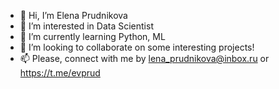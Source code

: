 - 👋 Hi, I’m Elena Prudnikova
- 👀 I’m interested in Data Scientist
- 🌱 I’m currently learning Python, ML
- 💞️ I’m looking to collaborate on some interesting projects!
- 📫 Please, connect with me by lena_prudnikova@inbox.ru or https://t.me/evprud

<!---
EVP89/EVP89 is a ✨ special ✨ repository because its `README.md` (this file) appears on your GitHub profile.
You can click the Preview link to take a look at your changes.
--->
